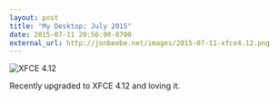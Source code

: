 ```yaml
---
layout: post
title: "My Desktop: July 2015"
date: 2015-07-11 20:56:00-0700
external_url: http://jonbeebe.net/images/2015-07-11-xfce4.12.png
---
```


![XFCE 4.12](http://jonbeebe.net/images/2015-07-11-xfce4.12-thumb.png)

Recently upgraded to XFCE 4.12 and loving it.

